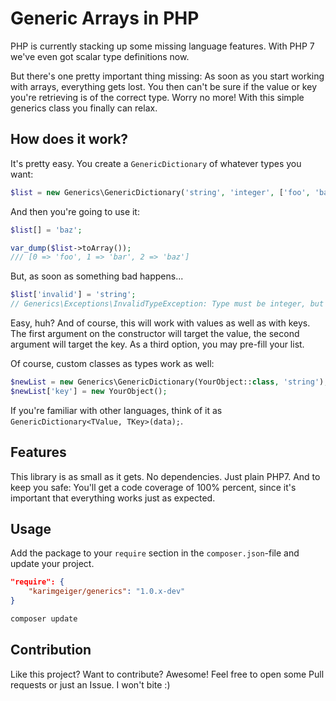 # Generic Arrays in PHP

PHP is currently stacking up some missing language features. With PHP 7 we've even got scalar type definitions now.

But there's one pretty important thing missing: As soon as you start working with arrays, everything gets lost. You then
can't be sure if the value or key you're retrieving is of the correct type. Worry no more! With this simple generics
class you finally can relax.

## How does it work?

It's pretty easy. You create a ``GenericDictionary`` of whatever types you want:

```php
$list = new Generics\GenericDictionary('string', 'integer', ['foo', 'bar']);
```

And then you're going to use it:

```php
$list[] = 'baz';

var_dump($list->toArray());
/// [0 => 'foo', 1 => 'bar', 2 => 'baz']
```

But, as soon as something bad happens... 

```php
$list['invalid'] = 'string';
// Generics\Exceptions\InvalidTypeException: Type must be integer, but string was given.
```

Easy, huh? And of course, this will work with values as well as with keys. The first argument on the constructor will
target the value, the second argument will target the key. As a third option, you may pre-fill your list.

Of course, custom classes as types work as well:

```php
$newList = new Generics\GenericDictionary(YourObject::class, 'string');
$newList['key'] = new YourObject();
```

If you're familiar with other languages, think of it as ``GenericDictionary<TValue, TKey>(data);``.

## Features

This library is as small as it gets. No dependencies. Just plain PHP7. And to keep you safe: You'll get a code coverage
of 100% percent, since it's important that everything works just as expected.

## Usage

Add the package to your ``require`` section in the ``composer.json``-file and update your project.

```json
"require": {
    "karimgeiger/generics": "1.0.x-dev"
}
```

```sh
composer update
```

## Contribution

Like this project? Want to contribute? Awesome! Feel free to open some Pull requests or just an Issue. I won't bite :)